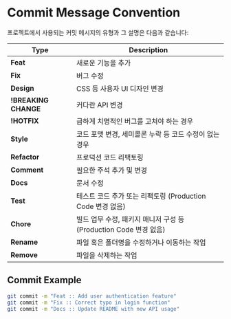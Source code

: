 # Commit Message Convention

프로젝트에서 사용되는 커밋 메시지의 유형과 그 설명은 다음과 같습니다:

| Type             | Description                                                                 |
|------------------|-----------------------------------------------------------------------------|
| **Feat**         | 새로운 기능을 추가                                                         |
| **Fix**          | 버그 수정                                                                  |
| **Design**       | CSS 등 사용자 UI 디자인 변경                                               |
| **!BREAKING CHANGE** | 커다란 API 변경                                                         |
| **!HOTFIX**      | 급하게 치명적인 버그를 고쳐야 하는 경우                                    |
| **Style**        | 코드 포맷 변경, 세미콜론 누락 등 코드 수정이 없는 경우                     |
| **Refactor**     | 프로덕션 코드 리팩토링                                                    |
| **Comment**      | 필요한 주석 추가 및 변경                                                  |
| **Docs**         | 문서 수정                                                                  |
| **Test**         | 테스트 코드 추가 또는 리팩토링 (Production Code 변경 없음)                |
| **Chore**        | 빌드 업무 수정, 패키지 매니저 구성 등 (Production Code 변경 없음)         |
| **Rename**       | 파일 혹은 폴더명을 수정하거나 이동하는 작업                                |
| **Remove**       | 파일을 삭제하는 작업                                                      |

## Commit Example

```bash
git commit -m "Feat :: Add user authentication feature"
git commit -m "Fix :: Correct typo in login function"
git commit -m "Docs :: Update README with new API usage"
